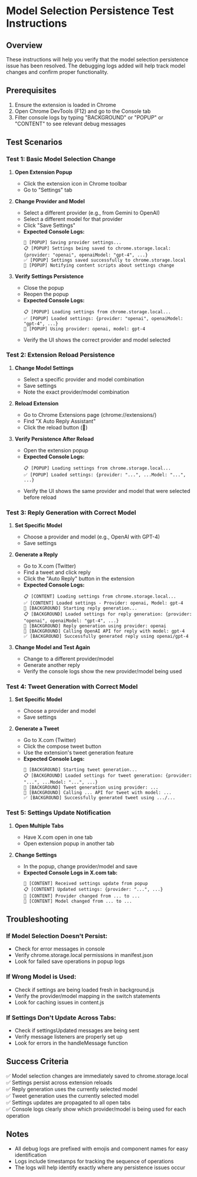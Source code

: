 # Model Selection Persistence Test Instructions

## Overview
These instructions will help you verify that the model selection persistence issue has been resolved. The debugging logs added will help track model changes and confirm proper functionality.

## Prerequisites
1. Ensure the extension is loaded in Chrome
2. Open Chrome DevTools (F12) and go to the Console tab
3. Filter console logs by typing "BACKGROUND" or "POPUP" or "CONTENT" to see relevant debug messages

## Test Scenarios

### Test 1: Basic Model Selection Change
1. **Open Extension Popup**
   - Click the extension icon in Chrome toolbar
   - Go to "Settings" tab

2. **Change Provider and Model**
   - Select a different provider (e.g., from Gemini to OpenAI)
   - Select a different model for that provider
   - Click "Save Settings"
   - **Expected Console Logs:**
     ```
     💾 [POPUP] Saving provider settings...
     📋 [POPUP] Settings being saved to chrome.storage.local: {provider: "openai", openaiModel: "gpt-4", ...}
     ✅ [POPUP] Settings saved successfully to chrome.storage.local
     🔔 [POPUP] Notifying content scripts about settings change
     ```

3. **Verify Settings Persistence**
   - Close the popup
   - Reopen the popup
   - **Expected Console Logs:**
     ```
     📋 [POPUP] Loading settings from chrome.storage.local...
     ✅ [POPUP] Loaded settings: {provider: "openai", openaiModel: "gpt-4", ...}
     🔧 [POPUP] Using provider: openai, model: gpt-4
     ```
   - Verify the UI shows the correct provider and model selected

### Test 2: Extension Reload Persistence
1. **Change Model Settings**
   - Select a specific provider and model combination
   - Save settings
   - Note the exact provider/model combination

2. **Reload Extension**
   - Go to Chrome Extensions page (chrome://extensions/)
   - Find "X Auto Reply Assistant"
   - Click the reload button (🔄)

3. **Verify Persistence After Reload**
   - Open the extension popup
   - **Expected Console Logs:**
     ```
     📋 [POPUP] Loading settings from chrome.storage.local...
     ✅ [POPUP] Loaded settings: {provider: "...", ...Model: "...", ...}
     ```
   - Verify the UI shows the same provider and model that were selected before reload

### Test 3: Reply Generation with Correct Model
1. **Set Specific Model**
   - Choose a provider and model (e.g., OpenAI with GPT-4)
   - Save settings

2. **Generate a Reply**
   - Go to X.com (Twitter)
   - Find a tweet and click reply
   - Click the "Auto Reply" button in the extension
   - **Expected Console Logs:**
     ```
     📋 [CONTENT] Loading settings from chrome.storage.local...
     ✅ [CONTENT] Loaded settings - Provider: openai, Model: gpt-4
     🚀 [BACKGROUND] Starting reply generation...
     📋 [BACKGROUND] Loaded settings for reply generation: {provider: "openai", openaiModel: "gpt-4", ...}
     🔧 [BACKGROUND] Reply generation using provider: openai
     🤖 [BACKGROUND] Calling OpenAI API for reply with model: gpt-4
     ✅ [BACKGROUND] Successfully generated reply using openai/gpt-4
     ```

3. **Change Model and Test Again**
   - Change to a different provider/model
   - Generate another reply
   - Verify the console logs show the new provider/model being used

### Test 4: Tweet Generation with Correct Model
1. **Set Specific Model**
   - Choose a provider and model
   - Save settings

2. **Generate a Tweet**
   - Go to X.com (Twitter)
   - Click the compose tweet button
   - Use the extension's tweet generation feature
   - **Expected Console Logs:**
     ```
     🚀 [BACKGROUND] Starting tweet generation...
     📋 [BACKGROUND] Loaded settings for tweet generation: {provider: "...", ...Model: "...", ...}
     🔧 [BACKGROUND] Tweet generation using provider: ...
     🤖 [BACKGROUND] Calling ... API for tweet with model: ...
     ✅ [BACKGROUND] Successfully generated tweet using .../...
     ```

### Test 5: Settings Update Notification
1. **Open Multiple Tabs**
   - Have X.com open in one tab
   - Open extension popup in another tab

2. **Change Settings**
   - In the popup, change provider/model and save
   - **Expected Console Logs in X.com tab:**
     ```
     🔔 [CONTENT] Received settings update from popup
     📋 [CONTENT] Updated settings: {provider: "...", ...}
     🔄 [CONTENT] Provider changed from ... to ...
     🔄 [CONTENT] Model changed from ... to ...
     ```

## Troubleshooting

### If Model Selection Doesn't Persist:
- Check for error messages in console
- Verify chrome.storage.local permissions in manifest.json
- Look for failed save operations in popup logs

### If Wrong Model is Used:
- Check if settings are being loaded fresh in background.js
- Verify the provider/model mapping in the switch statements
- Look for caching issues in content.js

### If Settings Don't Update Across Tabs:
- Check if settingsUpdated messages are being sent
- Verify message listeners are properly set up
- Look for errors in the handleMessage function

## Success Criteria
✅ Model selection changes are immediately saved to chrome.storage.local  
✅ Settings persist across extension reloads  
✅ Reply generation uses the currently selected model  
✅ Tweet generation uses the currently selected model  
✅ Settings updates are propagated to all open tabs  
✅ Console logs clearly show which provider/model is being used for each operation  

## Notes
- All debug logs are prefixed with emojis and component names for easy identification
- Logs include timestamps for tracking the sequence of operations
- The logs will help identify exactly where any persistence issues occur